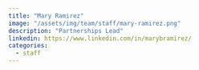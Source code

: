 ```yaml
---
title: "Mary Ramirez"
image: "/assets/img/team/staff/mary-ramirez.png"
description: "Partnerships Lead"
linkedin: https://www.linkedin.com/in/marybramirez/
categories:
  - staff
---
```


